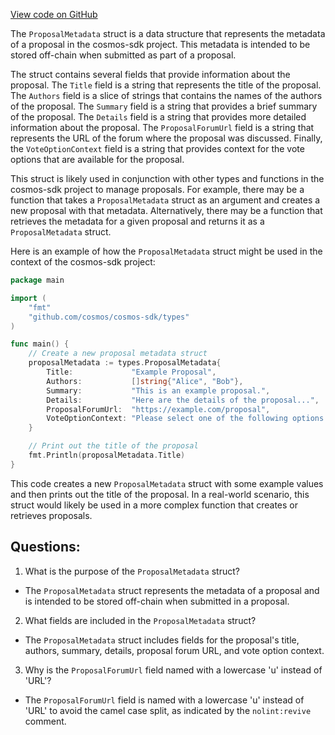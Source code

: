 [View code on GitHub](https://github.com/cosmos/cosmos-sdk/blob/main/x/gov/types/metadata.go)

The `ProposalMetadata` struct is a data structure that represents the metadata of a proposal in the cosmos-sdk project. This metadata is intended to be stored off-chain when submitted as part of a proposal. 

The struct contains several fields that provide information about the proposal. The `Title` field is a string that represents the title of the proposal. The `Authors` field is a slice of strings that contains the names of the authors of the proposal. The `Summary` field is a string that provides a brief summary of the proposal. The `Details` field is a string that provides more detailed information about the proposal. The `ProposalForumUrl` field is a string that represents the URL of the forum where the proposal was discussed. Finally, the `VoteOptionContext` field is a string that provides context for the vote options that are available for the proposal.

This struct is likely used in conjunction with other types and functions in the cosmos-sdk project to manage proposals. For example, there may be a function that takes a `ProposalMetadata` struct as an argument and creates a new proposal with that metadata. Alternatively, there may be a function that retrieves the metadata for a given proposal and returns it as a `ProposalMetadata` struct.

Here is an example of how the `ProposalMetadata` struct might be used in the context of the cosmos-sdk project:

```go
package main

import (
	"fmt"
	"github.com/cosmos/cosmos-sdk/types"
)

func main() {
	// Create a new proposal metadata struct
	proposalMetadata := types.ProposalMetadata{
		Title:             "Example Proposal",
		Authors:           []string{"Alice", "Bob"},
		Summary:           "This is an example proposal.",
		Details:           "Here are the details of the proposal...",
		ProposalForumUrl:  "https://example.com/proposal",
		VoteOptionContext: "Please select one of the following options:",
	}

	// Print out the title of the proposal
	fmt.Println(proposalMetadata.Title)
}
``` 

This code creates a new `ProposalMetadata` struct with some example values and then prints out the title of the proposal. In a real-world scenario, this struct would likely be used in a more complex function that creates or retrieves proposals.
## Questions: 
 1. What is the purpose of the `ProposalMetadata` struct?
- The `ProposalMetadata` struct represents the metadata of a proposal and is intended to be stored off-chain when submitted in a proposal.

2. What fields are included in the `ProposalMetadata` struct?
- The `ProposalMetadata` struct includes fields for the proposal's title, authors, summary, details, proposal forum URL, and vote option context.

3. Why is the `ProposalForumUrl` field named with a lowercase 'u' instead of 'URL'?
- The `ProposalForumUrl` field is named with a lowercase 'u' instead of 'URL' to avoid the camel case split, as indicated by the `nolint:revive` comment.